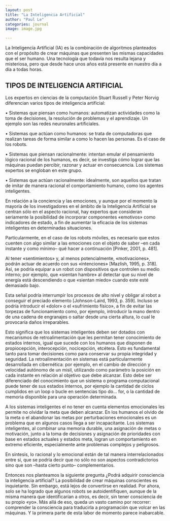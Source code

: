 ```yaml
---
layout: post
title: "La Inteligencia Artificial"
author: "Paul Le"
categories: journal
image: image.jpg

---
```


La Inteligencia Artificial (IA) es la combinación de algoritmos planteados con el propósito de crear máquinas que presenten las mismas capacidades que el ser humano. Una tecnología que todavía nos resulta lejana y misteriosa, pero que desde hace unos años está presente en nuestro día a día a todas horas.

## TIPOS DE INTELIGENCIA ARTIFICIAL

Los expertos en ciencias de la computación Stuart Russell y Peter Norvig diferencian varios tipos de inteligencia artificial:

•	Sistemas que piensan como humanos: automatizan actividades como la toma de decisiones, la resolución de problemas y el aprendizaje. Un ejemplo son las redes neuronales artificiales.

•	Sistemas que actúan como humanos: se trata de computadoras que realizan tareas de forma similar a como lo hacen las personas. Es el caso de los robots.

•	Sistemas que piensan racionalmente: intentan emular el pensamiento lógico racional de los humanos, es decir, se investiga cómo lograr que las máquinas puedan percibir, razonar y actuar en consecuencia. Los sistemas expertos se engloban en este grupo.

•	Sistemas que actúan racionalmente: idealmente, son aquellos que tratan de imitar de manera racional el comportamiento humano, como los agentes inteligentes.

En relación a la conciencia y las emociones, y aunque por el momento la mayoría de los investigadores en el ámbito de la Inteligencia Artificial se centran sólo en el aspecto racional, hay expertos que consideran seriamente la posibilidad de incorporar componentes «emotivos» como indicadores de estado, a fin de aumentar la eficacia de los sistemas inteligentes en determinadas situaciones.

Particularmente, en el caso de los robots móviles, es necesario que estos cuenten con algo similar a las emociones con el objeto de saber –en cada instante y como mínimo– qué hacer a continuación [Pinker, 2001, p. 481].

Al tener «sentimientos» y, al menos potencialmente, «motivaciones», podrán actuar de acuerdo con sus «intenciones» [Mazlish, 1995, p. 318]. Así, se podría equipar a un robot con dispositivos que controlen su medio interno; por ejemplo, que «sientan hambre» al detectar que su nivel de energía está descendiendo o que «sientan miedo» cuando este esté demasiado bajo.

Esta señal podría interrumpir los procesos de alto nivel y obligar al robot a conseguir el preciado elemento [Johnson-Laird, 1993, p. 359]. Incluso se podría introducir el «dolor» o el «sufrimiento físico», a fin de evitar las torpezas de funcionamiento como, por ejemplo, introducir la mano dentro de una cadena de engranajes o saltar desde una cierta altura, lo cual le provocaría daños irreparables.

Esto significa que los sistemas inteligentes deben ser dotados con mecanismos de retroalimentación que les permitan tener conocimiento de estados internos, igual que sucede con los humanos que disponen de propiocepción, interocepción, nocicepción, etcétera. Esto es fundamental tanto para tomar decisiones como para conservar su propia integridad y seguridad. La retroalimentación en sistemas está particularmente desarrollada en cibernética: por ejemplo, en el cambio de dirección y velocidad autónomo de un misil, utilizando como parámetro la posición en cada instante en relación al objetivo que debe alcanzar. Esto debe ser diferenciado del conocimiento que un sistema o programa computacional puede tener de sus estados internos, por ejemplo la cantidad de ciclos cumplidos en un loop o bucle en sentencias tipo do... for, o la cantidad de memoria disponible para una operación determinada.

A los sistemas inteligentes el no tener en cuenta elementos emocionales les permite no olvidar la meta que deben alcanzar. En los humanos el olvido de la meta o el abandonar las metas por perturbaciones emocionales es un problema que en algunos casos llega a ser incapacitante. Los sistemas inteligentes, al combinar una memoria durable, una asignación de metas o motivación, junto a la toma de decisiones y asignación de prioridades con base en estados actuales y estados meta, logran un comportamiento en extremo eficiente, especialmente ante problemas complejos y peligrosos.

En síntesis, lo racional y lo emocional están de tal manera interrelacionados entre sí, que se podría decir que no sólo no son aspectos contradictorios sino que son –hasta cierto punto– complementarios.

Entonces nos planteamos la siguiente pregunta ¿Podrá adquirir consciencia la inteligencia artificial? La posibilidad de crear máquinas conscientes es inquietante. Sin embargo, está lejos de convertirse en realidad. Por ahora, solo se ha logrado que algunos robots se autoidentifiquen, aunque de la misma manera que identificarían a otros, es decir, sin tener consciencia de su propio «yo». Más allá de eso, queda un vasto camino por recorrer: comprender la consciencia para traducirla a programación que volcar en las máquinas. Y la primera parte de esta labor de momento parece inabarcable. 
